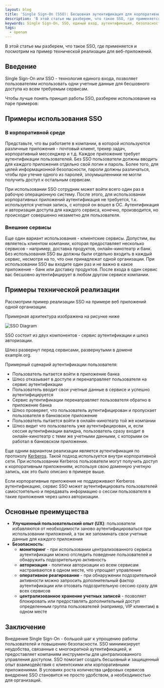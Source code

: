 ```yaml
---
layout: blog
title: 'Single Sign-On (SSO): Бесшовная аутентификация для корпоративных и клиентских сервисов'
description: 'В этой статье мы разберем, что такое SSO, где применяется и посмотрим на пример технической реализации для веб-приложений.'
keywords: Single Sign-On, SSO, единый вход, аутентификация, безопасность, Kerberos, шлюз авторизации, пользовательский опыт
tags: 
  - openam
---
```


В этой статье мы разберем, что такое SSO, где применяется и посмотрим на пример технической реализации для веб-приложений. 

## Введение

Single Sign-On или SSO - технология единого входа, позволяет пользователям использовать одни учетные данные для бесшовного доступа ко всем требуемым сервисам. 

Чтобы лучше понять принцип работы SSO, разберем использование на паре примеров:

## Примеры использования SSO

### В корпоративной среде

Представьте, что вы работаете в компании, в которой используются различные приложения - почтовый клиент, трекер задач, корпоративный мессенджер и т.д. Каждое приложение требует аутентификации пользователей. Без SSO пользователи должны вводить для каждого приложения отдельно свой логин и пароль. Более того, для целей информационной безопасности, пароли должны различаться, чтобы при утечке одного из паролей, злоумышленники не могли получить доступ к остальным сервисам.

При использовании SSO сотрудник может войти всего один раз в рабочую операционную систему. После этого, для использовании корпоративных приложений аутентификация не требуется, т.к. используется учетная запись, с которой он вошел в ОС. Аутентификация и авторизация доступа для каждого сервиса, конечно, производится, но происходит совершенно незаметно для пользователя.

### Внешние сервисы

Еще один вариант использования - клиентские сервисы. Допустим, вы являетесь клиентом компании, которая предоставляет несколько сервисов - например, доставка продуктов, онлайн-кинотеатр и банк. Без использования SSO вы должны были отдельно входить в каждый сервис, несмотря на то, что они принадлежат одной организации. При использовании SSO вы входите один раз и не важно в какое приложение - банк или доставку продуктов. После входа в один сервис вас бесшовно аутентифицирует в любом другом сервисе компании.

## Примеры технической реализации

Рассмотрим пример реализации SSO на примере веб приложений одной организации. 

Примерная архитектура изображена на рисунке ниже

![SSO Diagram](https://www.openidentityplatform.org/assets/img/sso/sso-diagram.png)


SSO состоит из двух компонентов - сервис аутентификации и шлюз авторизации. 

Шлюз развернут перед сервисами, развернутыми в домене example.org.

Примерный сценарий аутентификации пользователя:

- Пользователь пытается войти в приложение банка
- Шлюз отказывает в доступе и перенаправляет пользователя на сервис аутентификации
- Пользователь вводит свои учетные данные в сервисе и успешно аутентифицируется
- Сервис аутентификации перенаправляет пользователя обратно в приложение банка
- Шлюз проверяет, что пользователь аутентифицирован и пропускает пользователя в банковское приложение
- Пользователь пытается войти в онлайн-кинотеатр той же компании
- Шлюз видит что пользователь уже аутентифицирован, и, если сессия аутентификации валидна, пользователь сразу входит в онлайн-кинотеатр с теми же учетными данными, с которыми он работал в банковском приложении.

Еще одним вариантом реализации является аутентификация по протоколу [Kerberos](https://en.wikipedia.org/wiki/Kerberos_(protocol)). Такой подход используется внутри корпоративной сети. При использовании Kerberos пользователи могут получить доступ к корпоративным приложениям, используя свою доменную учетную запись, как это было описано в примере выше. 

Если корпоративные приложения не поддерживают Kerberos аутентификацию, сервис SSO может аутентифицировать пользователей самостоятельно и передавать информацию о сессии пользователя в такие приложения через шлюз авторизации.

## Основные преимущества

- **Улучшенный пользовательский опыт (UX)**: пользователи избавляются от необходимости заново аутентифицироваться при использовании приложений, а так же запоминать свои учетные данные для каждого приложения
- **Безопасность**:
    - **мониторинг** - при использовании централизованного сервиса аутентификации можно отследить поведение пользователей и обнаружить подозрительную активность
    - **авторизация** - политики авторизации ко всем сервисам настраиваются в одном месте, что упрощает управление
    - **оперативное реагирование** - при обнаружении подозрительной активности можно запросить дополнительный фактор аутентификации или отозвать подозрительную сессию сразу для всех сервисов
    - **централизованное хранение учетных записей** - позволяет блокировать или предоставлять дополнительный доступ определенным группа пользователей (например, VIP клиентам) в одном месте

## Заключение

Внедрение Single Sign-On - большой шаг к упрощению работы пользователей и повышению безопасности. SSO минимизирует неудобства, связанные с многократной аутентификацией, и предоставляет компаниям инструменты для централизованного управления доступом. SSO помогает создать бесшовный и защищенный опыт взаимодействия с клиентскими или корпоративными приложениями. В условиях роста количества цифровых сервисов внедрение SSO становится не просто удобством, а необходимостью для организаций.

